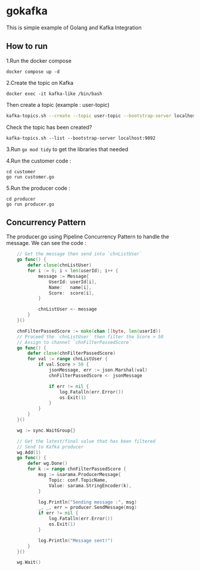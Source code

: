 # gokafka

This is simple example of Golang and Kafka Integration

## How to run

1.Run the docker compose 
```docker
docker compose up -d
```

2.Create the topic on Kafka 
```docker
docker exec -it kafka-like /bin/bash
```
Then create a topic (example : user-topic)
```bash
kafka-topics.sh --create --topic user-topic --bootstrap-server localhost:9092 --partitions 1 --replication-factor 1
```
Check the topic has been created?
```
kafka-topics.sh --list --bootstrap-server localhost:9092
```
3.Run `go mod tidy` to get the libraries that needed

4.Run the customer code :
```
cd customer
go run customer.go
```

5.Run the producer code :
```
cd producer
go run producer.go
```

## Concurrency Pattern
The producer.go using Pipeline Concurrency Pattern to handle the message. We can see the code : 
```go
    // Get the message then send into `chnListUser`
	go func() {
		defer close(chnListUser)
		for i := 0; i < len(userId); i++ {
			message := Message{
				UserId: userId[i],
				Name:   name[i],
				Score:  score[i],
			}

			chnListUser <- message
		}
	}()

	chnFilterPassedScore := make(chan []byte, len(userId))
	// Proceed the `chnListUser` then filter the Score > 50
	// Assign to channel `chnFilterPassedScore`
	go func() {
		defer close(chnFilterPassedScore)
		for val := range chnListUser {
			if val.Score > 50 {
				jsonMessage, err := json.Marshal(val)
				chnFilterPassedScore <- jsonMessage

				if err != nil {
					log.Fatalln(err.Error())
					os.Exit(1)
				}
			}
		}
	}()

	wg := sync.WaitGroup{}

	// Get the latest/final value that has been filtered
	// Send to Kafka producer
	wg.Add(1)
	go func() {
		defer wg.Done()
		for k := range chnFilterPassedScore {
			msg := &sarama.ProducerMessage{
				Topic: conf.TopicName,
				Value: sarama.StringEncoder(k),
			}

			log.Println("Sending message :", msg)
			_, _, err = producer.SendMessage(msg)
			if err != nil {
				log.Fatalln(err.Error())
				os.Exit(1)
			}

			log.Println("Message sent!")
		}
	}()

	wg.Wait()
```
